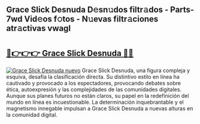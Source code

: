 ## Grace Slick Desnuda D𝚎sn𝚞dos filtr𝚊dos - Parts-7wd Vid𝚎os f𝚘tos - N𝚞evas filtr𝚊ciones atr𝚊ctivas vwagl

# <h2><a href="http://mb6pst.tromn.icu/?c=Grace+Slick+Desnuda">🔗👉👉👉 Grace Slick Desnuda 🔗🔗</a></h2>

[![Grace Slick Desnuda nuevo](https://i.imgur.com/pEAQMta.gif)](http://mb6pst.tromn.icu/?c=Grace+Slick+Desnuda)
Grace Slick Desnuda, una figura compleja y esquiva, desafía la clasificación directa. Su distintivo estilo en línea ha cautivado y provocado a los espectadores, provocando debates sobre ética, autoexpresión y las complejidades de las comunidades digitales. Aunque sus planes futuros no están claros, su papel en la redefinición del mundo en línea es incuestionable. La determinación inquebrantable y el magnetismo innegable impulsan a Grace Slick Desnuda a nuevas alturas en la comunidad digital.
